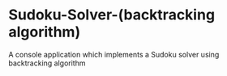 # Sudoku-Solver-(backtracking algorithm)
A console application which implements a Sudoku solver using backtracking algorithm
